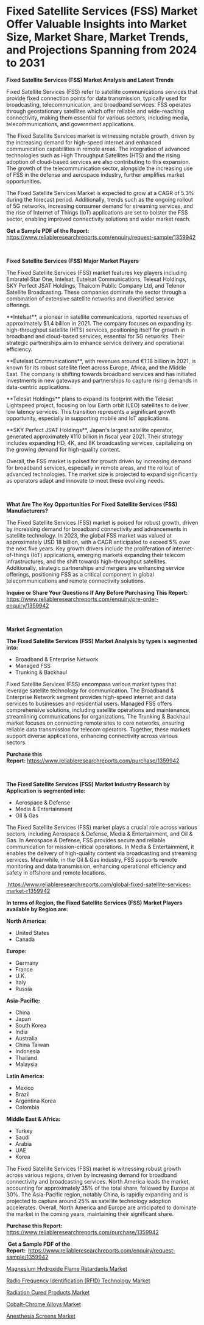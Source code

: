 <p><h1>Fixed Satellite Services (FSS) Market Offer Valuable Insights into Market Size, Market Share, Market Trends, and Projections Spanning from 2024 to 2031</h1></p><p><strong>Fixed Satellite Services (FSS) Market Analysis and Latest Trends</strong></p>
<p><p>Fixed Satellite Services (FSS) refer to satellite communications services that provide fixed connection points for data transmission, typically used for broadcasting, telecommunication, and broadband services. FSS operates through geostationary satellites which offer reliable and wide-reaching connectivity, making them essential for various sectors, including media, telecommunications, and government applications.</p><p>The Fixed Satellite Services market is witnessing notable growth, driven by the increasing demand for high-speed internet and enhanced communication capabilities in remote areas. The integration of advanced technologies such as High Throughput Satellites (HTS) and the rising adoption of cloud-based services are also contributing to this expansion. The growth of the telecommunication sector, alongside the increasing use of FSS in the defense and aerospace industry, further amplifies market opportunities.</p><p>The Fixed Satellite Services Market is expected to grow at a CAGR of 5.3% during the forecast period. Additionally, trends such as the ongoing rollout of 5G networks, increasing consumer demand for streaming services, and the rise of Internet of Things (IoT) applications are set to bolster the FSS sector, enabling improved connectivity solutions and wider market reach.</p></p>
<p><strong>Get a Sample PDF of the Report:&nbsp;</strong> <a href="https://www.reliableresearchreports.com/enquiry/request-sample/1359942">https://www.reliableresearchreports.com/enquiry/request-sample/1359942</a></p>
<p>&nbsp;</p>
<p><strong>Fixed Satellite Services (FSS) Major Market Players</strong></p>
<p><p>The Fixed Satellite Services (FSS) market features key players including Embratel Star One, Intelsat, Eutelsat Communications, Telesat Holdings, SKY Perfect JSAT Holdings, Thaicom Public Company Ltd, and Telenor Satellite Broadcasting. These companies dominate the sector through a combination of extensive satellite networks and diversified service offerings.</p><p>**Intelsat**, a pioneer in satellite communications, reported revenues of approximately $1.4 billion in 2021. The company focuses on expanding its high-throughput satellite (HTS) services, positioning itself for growth in broadband and cloud-based services, essential for 5G networks. Their strategic partnerships aim to enhance service delivery and operational efficiency.</p><p>**Eutelsat Communications**, with revenues around €1.18 billion in 2021, is known for its robust satellite fleet across Europe, Africa, and the Middle East. The company is shifting towards broadband services and has initiated investments in new gateways and partnerships to capture rising demands in data-centric applications.</p><p>**Telesat Holdings** plans to expand its footprint with the Telesat Lightspeed project, focusing on low Earth orbit (LEO) satellites to deliver low latency services. This transition represents a significant growth opportunity, especially in supporting mobile and IoT applications.</p><p>**SKY Perfect JSAT Holdings**, Japan's largest satellite operator, generated approximately ¥110 billion in fiscal year 2021. Their strategy includes expanding HD, 4K, and 8K broadcasting services, capitalizing on the growing demand for high-quality content.</p><p>Overall, the FSS market is poised for growth driven by increasing demand for broadband services, especially in remote areas, and the rollout of advanced technologies. The market size is projected to expand significantly as operators adapt and innovate to meet these evolving needs.</p></p>
<p>&nbsp;</p>
<p><strong>What Are The Key Opportunities For Fixed Satellite Services (FSS) Manufacturers?</strong></p>
<p><p>The Fixed Satellite Services (FSS) market is poised for robust growth, driven by increasing demand for broadband connectivity and advancements in satellite technology. In 2023, the global FSS market was valued at approximately USD 18 billion, with a CAGR anticipated to exceed 5% over the next five years. Key growth drivers include the proliferation of internet-of-things (IoT) applications, emerging markets expanding their telecom infrastructures, and the shift towards high-throughput satellites. Additionally, strategic partnerships and mergers are enhancing service offerings, positioning FSS as a critical component in global telecommunications and remote connectivity solutions.</p></p>
<p><strong>Inquire or Share Your Questions If Any Before Purchasing This Report:</strong> <a href="https://www.reliableresearchreports.com/enquiry/pre-order-enquiry/1359942">https://www.reliableresearchreports.com/enquiry/pre-order-enquiry/1359942</a></p>
<p>&nbsp;</p>
<p><strong>Market Segmentation</strong></p>
<p><strong>The Fixed Satellite Services (FSS) Market Analysis by types is segmented into:</strong></p>
<p><ul><li>Broadband & Enterprise Network</li><li>Managed FSS</li><li>Trunking & Backhaul</li></ul></p>
<p><p>Fixed Satellite Services (FSS) encompass various market types that leverage satellite technology for communication. The Broadband & Enterprise Network segment provides high-speed internet and data services to businesses and residential users. Managed FSS offers comprehensive solutions, including satellite operations and maintenance, streamlining communications for organizations. The Trunking & Backhaul market focuses on connecting remote sites to core networks, ensuring reliable data transmission for telecom operators. Together, these markets support diverse applications, enhancing connectivity across various sectors.</p></p>
<p><strong>Purchase this Report:&nbsp;</strong><a href="https://www.reliableresearchreports.com/purchase/1359942">https://www.reliableresearchreports.com/purchase/1359942</a></p>
<p>&nbsp;</p>
<p><strong>The Fixed Satellite Services (FSS) Market Industry Research by Application is segmented into:</strong></p>
<p><ul><li>Aerospace & Defense</li><li>Media & Entertainment</li><li>Oil & Gas</li></ul></p>
<p><p>The Fixed Satellite Services (FSS) market plays a crucial role across various sectors, including Aerospace & Defense, Media & Entertainment, and Oil & Gas. In Aerospace & Defense, FSS provides secure and reliable communication for mission-critical operations. In Media & Entertainment, it enables the delivery of high-quality content via broadcasting and streaming services. Meanwhile, in the Oil & Gas industry, FSS supports remote monitoring and data transmission, enhancing operational efficiency and safety in offshore and remote locations.</p></p>
<p><a href="https://www.reliableresearchreports.com/global-fixed-satellite-services-market-r1359942">&nbsp;https://www.reliableresearchreports.com/global-fixed-satellite-services-market-r1359942</a></p>
<p><strong>In terms of Region, the Fixed Satellite Services (FSS) Market Players available by Region are:</strong></p>
<p>
    <p> <strong> North America: </strong>
        <ul>
            <li>United States</li>
            <li>Canada</li>
        </ul>
        </p> 
    <p> <strong> Europe: </strong>
        <ul>
            <li>Germany</li>
            <li>France</li>
            <li>U.K.</li>
            <li>Italy</li>
            <li>Russia</li>
        </ul>
        </p> 
    <p> <strong> Asia-Pacific: </strong>
        <ul>
            <li>China</li>
            <li>Japan</li>
            <li>South Korea</li>
            <li>India</li>
            <li>Australia</li>
            <li>China Taiwan</li>
            <li>Indonesia</li>
            <li>Thailand</li>
            <li>Malaysia</li>
        </ul>
        </p> 
    <p> <strong> Latin America: </strong>
        <ul>
            <li>Mexico</li>
            <li>Brazil</li>
            <li>Argentina Korea</li>
            <li>Colombia</li>
        </ul>
        </p> 
    <p> <strong> Middle East & Africa: </strong>
        <ul>
            <li>Turkey</li>
            <li>Saudi</li>
            <li>Arabia</li>
            <li>UAE</li>
            <li>Korea</li>
        </ul>
    </p>
    </p>
<p><p>The Fixed Satellite Services (FSS) market is witnessing robust growth across various regions, driven by increasing demand for broadband connectivity and broadcasting services. North America leads the market, accounting for approximately 35% of the total share, followed by Europe at 30%. The Asia-Pacific region, notably China, is rapidly expanding and is projected to capture around 25% as satellite technology adoption accelerates. Overall, North America and Europe are anticipated to dominate the market in the coming years, maintaining their significant share.</p></p>
<p><strong>Purchase this Report: </strong><a href="https://www.reliableresearchreports.com/purchase/1359942">https://www.reliableresearchreports.com/purchase/1359942</a></p>
<p>&nbsp;<strong>Get a Sample PDF of the Report:&nbsp;&nbsp;</strong><a href="https://www.reliableresearchreports.com/enquiry/request-sample/1359942">https://www.reliableresearchreports.com/enquiry/request-sample/1359942</a></p>
<p><strong></strong></p>
<p><p><a href="https://issuu.com/reportprime-2/docs/magnesium-hydroxide-flame-retardant_aac74981f796f2">Magnesium Hydroxide Flame Retardants Market</a></p><p><a href="https://github.com/AshrafKhan865/Market-Research-Report-List-1/blob/main/radio-frequency-identification-rfid-technology-market.md">Radio Frequency Identification (RFID) Technology Market</a></p><p><a href="https://github.com/bmorecock/Market-Research-Report-List-5/blob/main/radiation-cured-products-market.md">Radiation Cured Products Market</a></p><p><a href="https://issuu.com/reportprime-2/docs/cobalt-chrome-alloys-market-size-20_0077359eb0435d">Cobalt-Chrome Alloys Market</a></p><p><a href="https://www.linkedin.com/pulse/anesthesia-screens-market-share-new-trends-analysis-its-type-lehue?trackingId=T3DWQWT1TWOLQgBiqsJrPg%3D%3D">Anesthesia Screens Market</a></p></p>